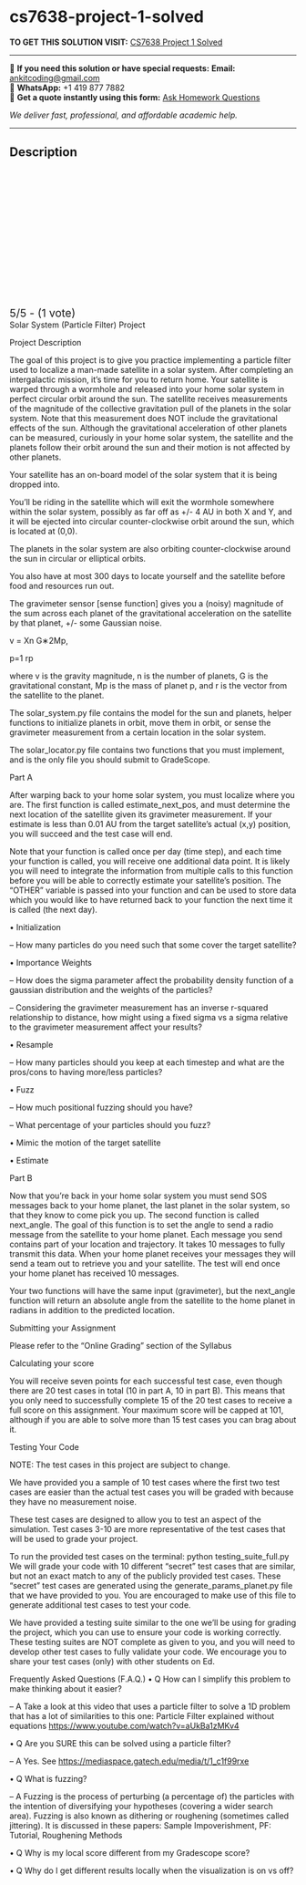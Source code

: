 # cs7638-project-1-solved
**TO GET THIS SOLUTION VISIT:** [CS7638 Project 1 Solved](https://www.ankitcodinghub.com/product/cs-7638-artificial-intelligence-for-robotics-solved/)


---

📩 **If you need this solution or have special requests:** **Email:** ankitcoding@gmail.com  
📱 **WhatsApp:** +1 419 877 7882  
📄 **Get a quote instantly using this form:** [Ask Homework Questions](https://www.ankitcodinghub.com/services/ask-homework-questions/)

*We deliver fast, professional, and affordable academic help.*

---

<h2>Description</h2>



<div class="kk-star-ratings kksr-auto kksr-align-center kksr-valign-top" data-payload="{&quot;align&quot;:&quot;center&quot;,&quot;id&quot;:&quot;121148&quot;,&quot;slug&quot;:&quot;default&quot;,&quot;valign&quot;:&quot;top&quot;,&quot;ignore&quot;:&quot;&quot;,&quot;reference&quot;:&quot;auto&quot;,&quot;class&quot;:&quot;&quot;,&quot;count&quot;:&quot;1&quot;,&quot;legendonly&quot;:&quot;&quot;,&quot;readonly&quot;:&quot;&quot;,&quot;score&quot;:&quot;5&quot;,&quot;starsonly&quot;:&quot;&quot;,&quot;best&quot;:&quot;5&quot;,&quot;gap&quot;:&quot;4&quot;,&quot;greet&quot;:&quot;Rate this product&quot;,&quot;legend&quot;:&quot;5\/5 - (1 vote)&quot;,&quot;size&quot;:&quot;24&quot;,&quot;title&quot;:&quot;CS7638 Project 1 Solved&quot;,&quot;width&quot;:&quot;138&quot;,&quot;_legend&quot;:&quot;{score}\/{best} - ({count} {votes})&quot;,&quot;font_factor&quot;:&quot;1.25&quot;}">

<div class="kksr-stars">

<div class="kksr-stars-inactive">
            <div class="kksr-star" data-star="1" style="padding-right: 4px">


<div class="kksr-icon" style="width: 24px; height: 24px;"></div>
        </div>
            <div class="kksr-star" data-star="2" style="padding-right: 4px">


<div class="kksr-icon" style="width: 24px; height: 24px;"></div>
        </div>
            <div class="kksr-star" data-star="3" style="padding-right: 4px">


<div class="kksr-icon" style="width: 24px; height: 24px;"></div>
        </div>
            <div class="kksr-star" data-star="4" style="padding-right: 4px">


<div class="kksr-icon" style="width: 24px; height: 24px;"></div>
        </div>
            <div class="kksr-star" data-star="5" style="padding-right: 4px">


<div class="kksr-icon" style="width: 24px; height: 24px;"></div>
        </div>
    </div>

<div class="kksr-stars-active" style="width: 138px;">
            <div class="kksr-star" style="padding-right: 4px">


<div class="kksr-icon" style="width: 24px; height: 24px;"></div>
        </div>
            <div class="kksr-star" style="padding-right: 4px">


<div class="kksr-icon" style="width: 24px; height: 24px;"></div>
        </div>
            <div class="kksr-star" style="padding-right: 4px">


<div class="kksr-icon" style="width: 24px; height: 24px;"></div>
        </div>
            <div class="kksr-star" style="padding-right: 4px">


<div class="kksr-icon" style="width: 24px; height: 24px;"></div>
        </div>
            <div class="kksr-star" style="padding-right: 4px">


<div class="kksr-icon" style="width: 24px; height: 24px;"></div>
        </div>
    </div>
</div>


<div class="kksr-legend" style="font-size: 19.2px;">
            5/5 - (1 vote)    </div>
    </div>
Solar System (Particle Filter) Project

Project Description

The goal of this project is to give you practice implementing a particle filter used to localize a man-made satellite in a solar system. After completing an intergalactic mission, it’s time for you to return home. Your satellite is warped through a wormhole and released into your home solar system in perfect circular orbit around the sun. The satellite receives measurements of the magnitude of the collective gravitation pull of the planets in the solar system. Note that this measurement does NOT include the gravitational effects of the sun. Although the gravitational acceleration of other planets can be measured, curiously in your home solar system, the satellite and the planets follow their orbit around the sun and their motion is not affected by other planets.

Your satellite has an on-board model of the solar system that it is being dropped into.

You’ll be riding in the satellite which will exit the wormhole somewhere within the solar system, possibly as far off as +/- 4 AU in both X and Y, and it will be ejected into circular counter-clockwise orbit around the sun, which is located at (0,0).

The planets in the solar system are also orbiting counter-clockwise around the sun in circular or elliptical orbits.

You also have at most 300 days to locate yourself and the satellite before food and resources run out.

The gravimeter sensor [sense function] gives you a (noisy) magnitude of the sum across each planet of the gravitational acceleration on the satellite by that planet, +/- some Gaussian noise.

v = Xn G∗2Mp,

p=1 rp

where v is the gravity magnitude, n is the number of planets, G is the gravitational constant, Mp is the mass of planet p, and r is the vector from the satellite to the planet.

The solar_system.py file contains the model for the sun and planets, helper functions to initialize planets in orbit, move them in orbit, or sense the gravimeter measurement from a certain location in the solar system.

The solar_locator.py file contains two functions that you must implement, and is the only file you should submit to GradeScope.

Part A

After warping back to your home solar system, you must localize where you are. The first function is called estimate_next_pos, and must determine the next location of the satellite given its gravimeter measurement. If your estimate is less than 0.01 AU from the target satellite’s actual (x,y) position, you will succeed and the test case will end.

Note that your function is called once per day (time step), and each time your function is called, you will receive one additional data point. It is likely you will need to integrate the information from multiple calls to this function before you will be able to correctly estimate your satellite’s position. The “OTHER” variable is passed into your function and can be used to store data which you would like to have returned back to your function the next time it is called (the next day).

• Initialization

– How many particles do you need such that some cover the target satellite?

• Importance Weights

– How does the sigma parameter affect the probability density function of a gaussian distribution and the weights of the particles?

– Considering the gravimeter measurement has an inverse r-squared relationship to distance, how might using a fixed sigma vs a sigma relative to the gravimeter measurement affect your results?

• Resample

– How many particles should you keep at each timestep and what are the pros/cons to having more/less particles?

• Fuzz

– How much positional fuzzing should you have?

– What percentage of your particles should you fuzz?

• Mimic the motion of the target satellite

• Estimate

Part B

Now that you’re back in your home solar system you must send SOS messages back to your home planet, the last planet in the solar system, so that they know to come pick you up. The second function is called next_angle. The goal of this function is to set the angle to send a radio message from the satellite to your home planet. Each message you send contains part of your location and trajectory. It takes 10 messages to fully transmit this data. When your home planet receives your messages they will send a team out to retrieve you and your satellite. The test will end once your home planet has received 10 messages.

Your two functions will have the same input (gravimeter), but the next_angle function will return an absolute angle from the satellite to the home planet in radians in addition to the predicted location.

Submitting your Assignment

Please refer to the “Online Grading” section of the Syllabus

Calculating your score

You will receive seven points for each successful test case, even though there are 20 test cases in total (10 in part A, 10 in part B). This means that you only need to successfully complete 15 of the 20 test cases to receive a full score on this assignment. Your maximum score will be capped at 101, although if you are able to solve more than 15 test cases you can brag about it.

Testing Your Code

NOTE: The test cases in this project are subject to change.

We have provided you a sample of 10 test cases where the first two test cases are easier than the actual test cases you will be graded with because they have no measurement noise.

These test cases are designed to allow you to test an aspect of the simulation. Test cases 3-10 are more representative of the test cases that will be used to grade your project.

To run the provided test cases on the terminal: python testing_suite_full.py We will grade your code with 10 different “secret” test cases that are similar, but not an exact match to any of the publicly provided test cases. These “secret” test cases are generated using the generate_params_planet.py file that we have provided to you. You are encouraged to make use of this file to generate additional test cases to test your code.

We have provided a testing suite similar to the one we’ll be using for grading the project, which you can use to ensure your code is working correctly. These testing suites are NOT complete as given to you, and you will need to develop other test cases to fully validate your code. We encourage you to share your test cases (only) with other students on Ed.

Frequently Asked Questions (F.A.Q.) • Q How can I simplify this problem to make thinking about it easier?

– A Take a look at this video that uses a particle filter to solve a 1D problem that has a lot of similarities to this one: Particle Filter explained without equations https://www.youtube.com/watch?v=aUkBa1zMKv4

• Q Are you SURE this can be solved using a particle filter?

– A Yes. See https://mediaspace.gatech.edu/media/t/1_c1f99rxe

• Q What is fuzzing?

– A Fuzzing is the process of perturbing (a percentage of) the particles with the intention of diversifying your hypotheses (covering a wider search area). Fuzzing is also known as dithering or roughening (sometimes called jittering). It is discussed in these papers: Sample Impoverishment, PF: Tutorial, Roughening Methods

• Q Why is my local score different from my Gradescope score?

• Q Why do I get different results locally when the visualization is on vs off?
